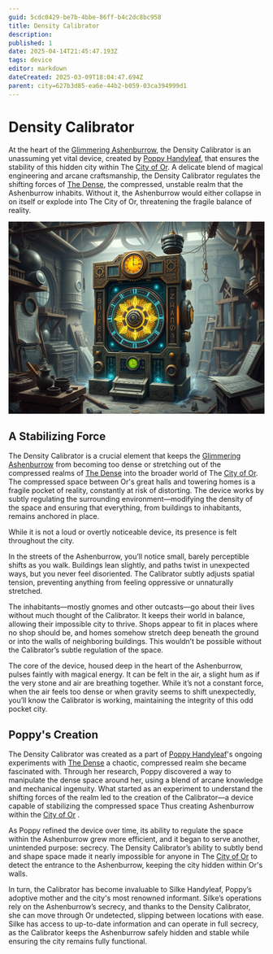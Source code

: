```yaml
---
guid: 5cdc0429-be7b-4bbe-86ff-b4c2dc8bc958
title: Density Calibrator
description: 
published: 1
date: 2025-04-14T21:45:47.193Z
tags: device
editor: markdown
dateCreated: 2025-03-09T18:04:47.694Z
parent: city=627b3d85-ea6e-44b2-b059-03ca394999d1
---
```


# Density Calibrator

At the heart of the [Glimmering Ashenburrow](/geography/settlement/city/glimmering-ashenburrow.md), the Density Calibrator is an unassuming yet vital device, created by [Poppy Handyleaf](/being/character/poppy-handyleaf.md), that ensures the stability of this hidden city within The [City of Or](/geography/settlement/city/city-of-or.md). A delicate blend of magical engineering and arcane craftsmanship, the Density Calibrator regulates the shifting forces of [The Dense](/geography/realm/the-dense.md), the compressed, unstable realm that the Ashenburrow inhabits. Without it, the Ashenburrow would either collapse in on itself or explode into The City of Or, threatening the fragile balance of reality.

![the_density_calibrator.png](/world/the_density_calibrator.png)

## A Stabilizing Force
The Density Calibrator is a crucial element that keeps the [Glimmering Ashenburrow](/geography/settlement/city/glimmering-ashenburrow.md) from becoming too dense or stretching out of the compressed realms of [The Dense](/geography/realm/the-dense.md) into the broader world of The [City of Or](/geography/settlement/city/city-of-or.md). The compressed space between Or's great halls and towering homes is a fragile pocket of reality, constantly at risk of distorting. The device works by subtly regulating the surrounding environment—modifying the density of the space and ensuring that everything, from buildings to inhabitants, remains anchored in place.

While it is not a loud or overtly noticeable device, its presence is felt throughout the city.

In the streets of the Ashenburrow, you’ll notice small, barely perceptible shifts as you walk. Buildings lean slightly, and paths twist in unexpected ways, but you never feel disoriented. The Calibrator subtly adjusts spatial tension, preventing anything from feeling oppressive or unnaturally stretched.

The inhabitants—mostly gnomes and other outcasts—go about their lives without much thought of the Calibrator. It keeps their world in balance, allowing their impossible city to thrive. Shops appear to fit in places where no shop should be, and homes somehow stretch deep beneath the ground or into the walls of neighboring buildings. This wouldn’t be possible without the Calibrator’s subtle regulation of the space.

The core of the device, housed deep in the heart of the Ashenburrow, pulses faintly with magical energy. It can be felt in the air, a slight hum as if the very stone and air are breathing together. While it’s not a constant force, when the air feels too dense or when gravity seems to shift unexpectedly, you’ll know the Calibrator is working, maintaining the integrity of this odd pocket city.

## Poppy's Creation
The Density Calibrator was created as a part of [Poppy Handyleaf](/being/character/poppy-handyleaf.md)'s ongoing experiments with [The Dense](/geography/realm/the-dense.md) a chaotic, compressed realm she became fascinated with. Through her research, Poppy discovered a way to manipulate the dense space around her, using a blend of arcane knowledge and mechanical ingenuity. What started as an experiment to understand the shifting forces of the realm led to the creation of the Calibrator—a device capable of stabilizing the compressed space Thus creating Ashenburrow within the [City of Or](/geography/settlement/city/city-of-or.md) .

As Poppy refined the device over time, its ability to regulate the space within the Ashenburrow grew more efficient, and it began to serve another, unintended purpose: secrecy. The Density Calibrator’s ability to subtly bend and shape space made it nearly impossible for anyone in The [City of Or](/geography/settlement/city/city-of-or.md) to detect the entrance to the Ashenburrow, keeping the city hidden within Or's walls.

In turn, the Calibrator has become invaluable to Silke Handyleaf, Poppy’s adoptive mother and the city's most renowned informant. Silke’s operations rely on the Ashenburrow’s secrecy, and thanks to the Density Calibrator, she can move through Or undetected, slipping between locations with ease. Silke has access to up-to-date information and can operate in full secrecy, as the Calibrator keeps the Ashenburrow safely hidden and stable while ensuring the city remains fully functional.
